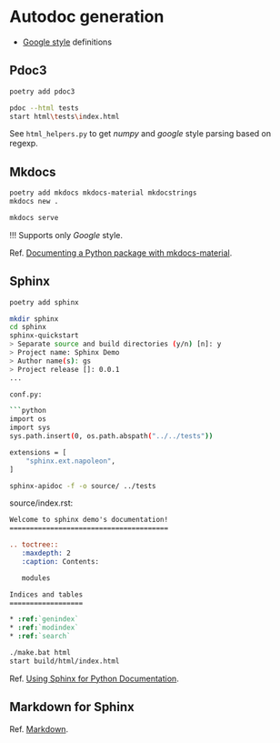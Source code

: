 # Autodoc generation

- [Google style](https://google.github.io/styleguide/pyguide.html#381-docstrings) definitions

## Pdoc3

```bash
poetry add pdoc3
```

```bash
pdoc --html tests
start html\tests\index.html
```

See `html_helpers.py` to get _numpy_ and _google_ style parsing based on regexp.

## Mkdocs

```bash
poetry add mkdocs mkdocs-material mkdocstrings
mkdocs new .
```

```bash
mkdocs serve
```

!!! Supports only _Google_ style.

Ref. [Documenting a Python package with mkdocs-material](https://chrieke.medium.com/documenting-a-python-package-with-code-reference-via-mkdocs-material-b4a45197f95b).

## Sphinx

```bash
poetry add sphinx
```

```bash
mkdir sphinx
cd sphinx
sphinx-quickstart
> Separate source and build directories (y/n) [n]: y
> Project name: Sphinx Demo
> Author name(s): gs
> Project release []: 0.0.1
...

conf.py:

```python
import os
import sys
sys.path.insert(0, os.path.abspath("../../tests"))

extensions = [
    "sphinx.ext.napoleon",
]
```

```bash
sphinx-apidoc -f -o source/ ../tests
```

source/index.rst:

```rst
Welcome to sphinx demo's documentation!
=======================================

.. toctree::
   :maxdepth: 2
   :caption: Contents:

   modules

Indices and tables
==================

* :ref:`genindex`
* :ref:`modindex`
* :ref:`search`
```

```bash
./make.bat html
start build/html/index.html
```

Ref. [Using Sphinx for Python Documentation](https://shunsvineyard.info/2019/09/19/use-sphinx-for-python-documentation/).

## Markdown for Sphinx

Ref. [Markdown](https://www.sphinx-doc.org/en/master/usage/markdown.html).
